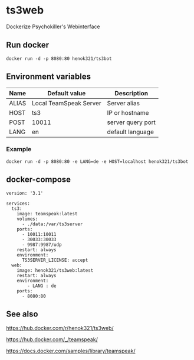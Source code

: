 # ts3web

Dockerize Psychokiller's Webinterface 

## Run docker 
```
docker run -d -p 8080:80 henok321/ts3bot
```

## Environment variables 

| Name | Default value | Description |
| ---- | ------------- | ----------- |
| ALIAS | Local TeamSpeak Server | Server alias |
| HOST | ts3 | IP or hostname |
| POST | 10011 | server query port |
| LANG | en | default language |

### Example
```
docker run -d -p 8080:80 -e LANG=de -e HOST=localhost henok321/ts3bot
```

## docker-compose

```
version: '3.1'

services:
  ts3:
    image: teamspeak:latest
    volumes:
      - ./data:/var/ts3server
    ports:
      - 10011:10011
      - 30033:30033
      - 9987:9987/udp
    restart: always
    environment:
      TS3SERVER_LICENSE: accept
  web:
    image: henok321/ts3web:latest
    restart: always
    environment:
        - LANG : de
    ports:
      - 8080:80 
```

## See also
https://hub.docker.com/r/henok321/ts3web/

https://hub.docker.com/_/teamspeak/

https://docs.docker.com/samples/library/teamspeak/


